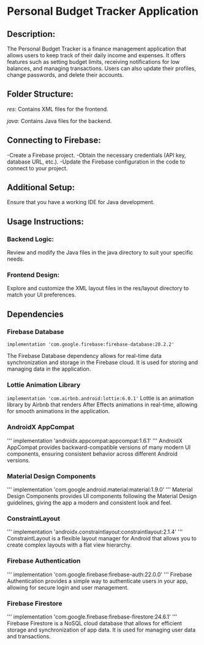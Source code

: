 # Personal Budget Tracker Application


## Description:

The Personal Budget Tracker is a finance management application that allows users to keep track of their daily income and expenses. It offers features such as setting budget limits, receiving notifications for low balances, and managing transactions. Users can also update their profiles, change passwords, and delete their accounts.

## Folder Structure:

_res_: Contains XML files for the frontend.

_java_: Contains Java files for the backend.

## Connecting to Firebase:

-Create a Firebase project.
-Obtain the necessary credentials (API key, database URL, etc.).
-Update the Firebase configuration in the code to connect to your project.

## Additional Setup:
Ensure that you have a working IDE for Java development.

## Usage Instructions:

### Backend Logic:
Review and modify the Java files in the java directory to suit your specific needs.

### Frontend Design:
Explore and customize the XML layout files in the res/layout directory to match your UI preferences.

## Dependencies
### Firebase Database

`implementation 'com.google.firebase:firebase-database:20.2.2'`

The Firebase Database dependency allows for real-time data synchronization and storage in the Firebase cloud. It is used for storing and managing data in the application.

### Lottie Animation Library

` implementation 'com.airbnb.android:lottie:6.0.1' `
Lottie is an animation library by Airbnb that renders After Effects animations in real-time, allowing for smooth animations in the application.

### AndroidX AppCompat

''' implementation 'androidx.appcompat:appcompat:1.6.1' '''
AndroidX AppCompat provides backward-compatible versions of many modern UI components, ensuring consistent behavior across different Android versions.

### Material Design Components

''' implementation 'com.google.android.material:material:1.9.0' '''
Material Design Components provides UI components following the Material Design guidelines, giving the app a modern and consistent look and feel.

### ConstraintLayout

''' implementation 'androidx.constraintlayout:constraintlayout:2.1.4' '''
ConstraintLayout is a flexible layout manager for Android that allows you to create complex layouts with a flat view hierarchy.

### Firebase Authentication

''' implementation 'com.google.firebase:firebase-auth:22.0.0' '''
Firebase Authentication provides a simple way to authenticate users in your app, allowing for secure login and user management.

### Firebase Firestore

''' implementation 'com.google.firebase:firebase-firestore:24.6.1' '''
Firebase Firestore is a NoSQL cloud database that allows for efficient storage and synchronization of app data. It is used for managing user data and transactions.

